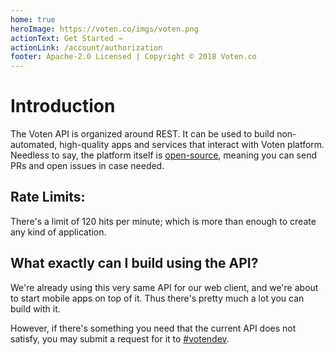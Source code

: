 ```yaml
---
home: true
heroImage: https://voten.co/imgs/voten.png
actionText: Get Started →
actionLink: /account/authorization
footer: Apache-2.0 Licensed | Copyright © 2018 Voten.co
---
```


# Introduction

The Voten API is organized around REST. It can be used to build non-automated, high-quality apps and services that interact with Voten platform. Needless to say, the platform itself is [open-source](https://github.com/voten-co/voten/), meaning you can send PRs and open issues in case needed.

## Rate Limits:

There's a limit of 120 hits per minute; which is more than enough to create any kind of application. 

## What exactly can I build using the API?

We're already using this very same API for our web client, and we're about to start mobile apps on top of it. Thus there's pretty much a lot you can build with it.

However, if there's something you need that the current API does not satisfy, you may submit a request for it to [\#votendev](https://voten.co/c/votendev).

